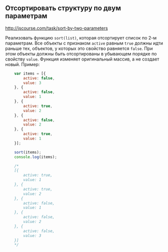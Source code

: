 ## Отсортировать структуру по двум параметрам
<http://jscourse.com/task/sort-by-two-parameters>

Реализовать функцию `sort(list)`, которая отсортирует список по 2-м параметрам.
Все объекты с признаком `active` равным `true` должны идти раньше тех, объектов,
у которых это свойство равняется `false`. При этом объекты должны быть отсортированы
в убывающем порядке по свойству `value`. Функция изменяет оригинальный массив,
а не создает новый.
Пример:

```js
	var items = [{
	    active: false,
	    value: 3
	}, {
	    active: false,
	    value: 1
	}, {
	    active: true,
	    value: 2
	}, {
	    active: false,
	    value: 2
	}, {
	    active: true,
	    value: 1
	}];

	sort(items);
	console.log(items);

	/*
	[{
	    active: true,
	    value: 1
	}, {
	    active: true,
	    value: 2
	}, {
	    active: false,
	    value: 1
	}, {
	    active: false,
	    value: 2
	}, {
	    active: false,
	    value: 3
	}]
	*/
```
